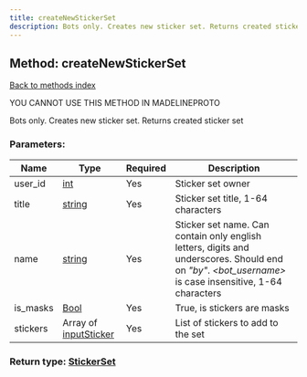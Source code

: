 ```yaml
---
title: createNewStickerSet
description: Bots only. Creates new sticker set. Returns created sticker set
---
```

## Method: createNewStickerSet  
[Back to methods index](index.md)


YOU CANNOT USE THIS METHOD IN MADELINEPROTO


Bots only. Creates new sticker set. Returns created sticker set

### Parameters:

| Name     |    Type       | Required | Description |
|----------|---------------|----------|-------------|
|user\_id|[int](../types/int.md) | Yes|Sticker set owner|
|title|[string](../types/string.md) | Yes|Sticker set title, 1-64 characters|
|name|[string](../types/string.md) | Yes|Sticker set name. Can contain only english letters, digits and underscores. Should end on *"_by_<bot username>"*. *<bot_username>* is case insensitive, 1-64 characters|
|is\_masks|[Bool](../types/Bool.md) | Yes|True, is stickers are masks|
|stickers|Array of [inputSticker](../constructors/inputSticker.md) | Yes|List of stickers to add to the set|


### Return type: [StickerSet](../types/StickerSet.md)

